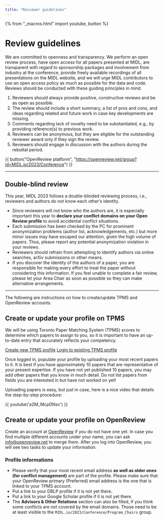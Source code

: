 ```yaml
---
title: "Reviewer guidelines"
---
```


{% from "_macros.html" import youtube, button %}

# Review guidelines

We are committed to openness and transparency. We perform an open review process, have open access for all papers presented at MIDL, are transparent with regard to sponsorship packages and involvement from industry at the conference, provide freely available recordings of all presentations on the MIDL website, and we will urge MIDL contributors to use an open access policy as much as possible for the data and code. Reviews should be conducted with these guiding principles in mind.

1. Reviewers should always provide positive, constructive reviews and be as open as possible.
1. The review should include a short summary, a list of pros and cons, and ideas regarding related and future work in case key developments are missing.
1. Comments regarding lack of novelty need to be substantiated, e.g., by providing reference(s) to previous work.
1. Reviewers can be anonymous, but they are eligible for the outstanding reviewer award only if they sign the review.
1. Reviewers should engage in discussion with the authors during the rebuttal period.

{{ button("OpenReview platform", "https://openreview.net/group?id=MIDL.io/2023/Conference") }}

---

## Double-blind review
This year, MIDL 2023 follows a double-blinded reviewing process, i.e., reviewers and authors do not know each other’s identity.

* Since reviewers will not know who the authors are, it is especially important this year to **declare your conflict domains on your Open Review profile** to avoid accidental conflict situations.
* Each submission has been checked by the PC for prominent anonymization problems (author list, acknowledgements, etc.) but more minor issues may have escaped our attention, given the high volume of papers. Thus, please report any potential anonymization violation in your reviews.
* Reviewers should refrain from attempting to identify authors via online searches, arXiv submissions or other means.
* If you discover the identity of the authors of a paper, you are responsible for making every effort to treat the paper without considering this information. If you feel unable to complete a fair review, please let your Area Chair as soon as possible so they can make alternative arrangements.

---

The following are instructions on how to create/update TPMS and OpenReview accounts.

## Create or update your profile on TPMS

We will be using Toronto Paper Matching System (TPMS) scores to determine which papers to assign to you, so it is important to have an up-to-date entry that accurately reflects your competency.

<p class="button">
    <a href="http://torontopapermatching.org/webapp/profileBrowser/register/">Create new TPMS profile</a>
    <a href="http://torontopapermatching.org/webapp/profileBrowser/login/">Login to existing TPMS profile</a>
</p>

Once logged in, populate your profile by uploading your most recent papers to it. It is best if you have approximately 10 papers that are representative of your present expertise. If you have not yet published 10 papers, you may add other papers that you know in much detail. Do not list papers from fields you are interested in but have not worked on yet!

Uploading papers is easy, but just in case, here is a nice video that details the step-by-step procedure:

{{ youtube('a2M_McpDNsc') }}

## Create or update your profile on OpenReview

Create an account at [OpenReview](https://openreview.net/) if you do not have one yet. In case you find multiple different accounts under your name, you can ask [info@openreview.net](mailto:info@openreview.net) to merge them. After you log into OpenReview, you will see two tasks to update your information.

### Profile informations

* Please verify that your most recent email address **as well as older ones (for conflict management)** are part of the profile. Please make sure that your OpenReview primary (Preferred) email address is the one that is linked to your TPMS account.
* Put a link to your DBLP profile if it is not yet there.
* Put a link to your Google Scholar profile if it is not yet there.
* The **Advisors & Other Relations** section can also be filled, if you think some conflicts are not covered by the email domains. Those need to be at least visible to the `MIDL.io/2023/Conference/Program_Chairs` group.
